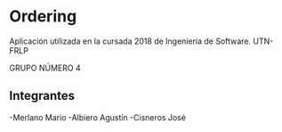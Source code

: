 # Ordering

Aplicación utilizada en la cursada 2018 de Ingenieria de Software. UTN-FRLP

GRUPO NÚMERO 4

## Integrantes

-Merlano Mario
-Albiero Agustín
-Cisneros José